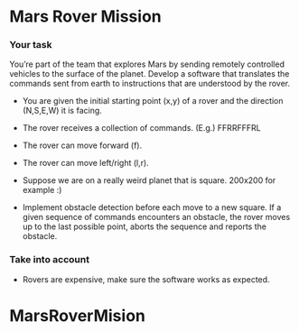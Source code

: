 # Mars Rover Mission

### Your task

You’re part of the team that explores Mars by sending remotely controlled vehicles to the surface of the planet. Develop a software that translates the commands sent from earth to instructions that are understood by the rover.

- You are given the initial starting point (x,y) of a rover and the direction (N,S,E,W)
it is facing.

- The rover receives a collection of commands. (E.g.) FFRRFFFRL
- The rover can move forward (f).
- The rover can move left/right (l,r).
- Suppose we are on a really weird planet that is square. 200x200 for example :)
- Implement obstacle detection before each move to a new square. If a given
sequence of commands encounters an obstacle, the rover moves up to the last
possible point, aborts the sequence and reports the obstacle.

### Take into account

- Rovers are expensive, make sure the software works as expected.
# MarsRoverMision
